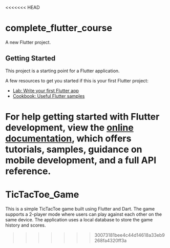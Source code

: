 <<<<<<< HEAD
# complete_flutter_course

A new Flutter project.

## Getting Started

This project is a starting point for a Flutter application.

A few resources to get you started if this is your first Flutter project:

- [Lab: Write your first Flutter app](https://docs.flutter.dev/get-started/codelab)
- [Cookbook: Useful Flutter samples](https://docs.flutter.dev/cookbook)

For help getting started with Flutter development, view the
[online documentation](https://docs.flutter.dev/), which offers tutorials,
samples, guidance on mobile development, and a full API reference.
=======
# TicTacToe_Game
This is a simple TicTacToe game built using Flutter and Dart. The game supports a 2-player mode where users can play against each other on the same device. The application uses a local database to store the game history and scores.
>>>>>>> 30073181bee4c44d14618a33eb9268fa4320ff3a
